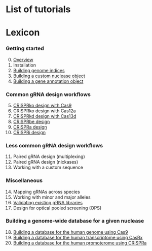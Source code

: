 # List of tutorials


# Lexicon

### Getting started 

0. [Overview]()
1. Installation
2. [Building genome indices](https://github.com/crisprVerse/Tutorials/tree/master/Building_Genome_Indices)
3. [Building a custom nuclease object](https://github.com/crisprVerse/Tutorials/tree/master/Building_Custom_Nuclease)
4. [Building a gene annotation object](https://github.com/crisprVerse/Tutorials/tree/master/Building_Gene_Annotation)

### Common gRNA design workflows

5. [CRISPRko design with Cas9](https://github.com/crisprVerse/Tutorials/tree/master/Design_CRISPRko_Cas9)
6. CRISPRko design with Cas12a
7. [CRISPRkd design with Cas13d](https://github.com/crisprVerse/Tutorials/tree/master/Design_CRISPRkd_CasRx)
8. [CRISPRbe design](https://github.com/crisprVerse/Tutorials/tree/master/Design_CRISPRbe)
9. [CRISPRa design](https://github.com/crisprVerse/Tutorials/tree/master/Design_CRISPRa)
10. [CRISPRi design](https://github.com/crisprVerse/Tutorials/tree/master/Design_CRISPRi)


### Less common gRNA design workflows

11. Paired gRNA design (multiplexing)
12. Paired gRNA design (nickases)
13. Working with a custom sequence

### Miscellaneous

14. Mapping gRNAs across species
15. Working with minor and major alleles
16. [Validating existing gRNA libraries](https://github.com/crisprVerse/Tutorials/tree/master/Validating_Existing_gRNA_Libraries)
17. Design for optical pooled screening (OPS)

### Building a genome-wide database for a given nuclease

18. [Building a database for the human genome using Cas9](https://github.com/crisprVerse/Tutorials/tree/master/Building_Database_Human_Cas9)
19. [Building a database for the human transcriptome using CasRx](https://github.com/crisprVerse/Tutorials/tree/master/Building_Database_Human_CasRx)
20. [Building a database for the human promoterome using CRISPRa](https://github.com/crisprVerse/Tutorials/tree/master/Building_Database_Human_Cas9_CRISPRa)


